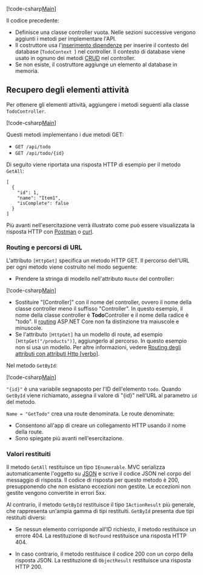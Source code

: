 [!code-csharp[Main](../../tutorials/first-web-api/sample/TodoApi/Controllers/TodoController2.cs?name=snippet_todo1)]

Il codice precedente:

* Definisce una classe controller vuota. Nelle sezioni successive vengono aggiunti i metodi per implementare l'API.
* Il costruttore usa l'[inserimento dipendenze](xref:fundamentals/dependency-injection) per inserire il contesto del database (`TodoContext `) nel controller. Il contesto di database viene usato in ognuno dei metodi [CRUD](https://wikipedia.org/wiki/Create,_read,_update_and_delete) nel controller.
* Se non esiste, il costruttore aggiunge un elemento al database in memoria.

## <a name="getting-to-do-items"></a>Recupero degli elementi attività

Per ottenere gli elementi attività, aggiungere i metodi seguenti alla classe `TodoController`.

[!code-csharp[Main](../../tutorials/first-web-api/sample/TodoApi/Controllers/TodoController.cs?name=snippet_GetAll)]

Questi metodi implementano i due metodi GET:

* `GET /api/todo`
* `GET /api/todo/{id}`

Di seguito viene riportata una risposta HTTP di esempio per il metodo `GetAll`:

```
[
  {
    "id": 1,
    "name": "Item1",
    "isComplete": false
  }
]
   ```

Più avanti nell'esercitazione verrà illustrato come può essere visualizzata la risposta HTTP con [Postman](https://www.getpostman.com/) o [curl](https://developer.apple.com/legacy/library/documentation/Darwin/Reference/ManPages/man1/curl.1.html).

### <a name="routing-and-url-paths"></a>Routing e percorsi di URL

L'attributo `[HttpGet]` specifica un metodo HTTP GET. Il percorso dell'URL per ogni metodo viene costruito nel modo seguente:

* Prendere la stringa di modello nell'attributo `Route` del controller:

[!code-csharp[Main](../../tutorials/first-web-api/sample/TodoApi/Controllers/TodoController.cs?name=TodoController&highlight=3)]

* Sostituire "[Controller]" con il nome del controller, ovvero il nome della classe controller meno il suffisso "Controller". In questo esempio, il nome della classe controller è **Todo**Controller e il nome della radice è "todo". Il [routing](xref:mvc/controllers/routing) ASP.NET Core non fa distinzione tra maiuscole e minuscole.
* Se l'attributo `[HttpGet]` ha un modello di route, ad esempio `[HttpGet("/products")]`, aggiungerlo al percorso. In questo esempio non si usa un modello. Per altre informazioni, vedere [Routing degli attributi con attributi Http [verbo]](xref:mvc/controllers/routing#attribute-routing-with-httpverb-attributes).

Nel metodo `GetById`:

[!code-csharp[Main](../../tutorials/first-web-api/sample/TodoApi/Controllers/TodoController.cs?name=snippet_GetByID&highlight=1-2)]

`"{id}"` è una variabile segnaposto per l'ID dell'elemento `todo`. Quando `GetById` viene richiamato, assegna il valore di "{id}" nell'URL al parametro `id` del metodo.

`Name = "GetTodo"` crea una route denominata. Le route denominate:

* Consentono all'app di creare un collegamento HTTP usando il nome della route.
* Sono spiegate più avanti nell'esercitazione.

### <a name="return-values"></a>Valori restituiti

Il metodo `GetAll` restituisce un tipo `IEnumerable`. MVC serializza automaticamente l'oggetto su [JSON](http://www.json.org/) e scrive il codice JSON nel corpo del messaggio di risposta. Il codice di risposta per questo metodo è 200, presupponendo che non esistano eccezioni non gestite. Le eccezioni non gestite vengono convertite in errori 5xx.

Al contrario, il metodo `GetById` restituisce il tipo `IActionResult` più generale, che rappresenta un'ampia gamma di tipi restituiti. `GetById` presenta due tipi restituiti diversi:

* Se nessun elemento corrisponde all'ID richiesto, il metodo restituisce un errore 404. La restituzione di `NotFound` restituisce una risposta HTTP 404.

* In caso contrario, il metodo restituisce il codice 200 con un corpo della risposta JSON. La restituzione di `ObjectResult` restituisce una risposta HTTP 200.
